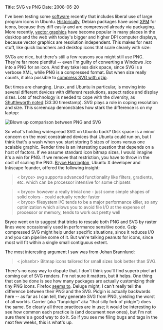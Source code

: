 Title: SVG vs PNG
Date: 2008-06-20

I've been testing some [software][1] recently that includes liberal use of
large program icons in Ubuntu. [Historically][2], Debian packages have used
[XPM][3] for icons, because they diff easily and are compressed already via
packaging. More recently, [vector graphics][4] have become popular in many
places in the desktop and the web with today's bigger and higher DPI computer
displays, because vector graphics are resolution independent. This makes for
neat stuff, like quick launchers and desktop icons that scale cleanly with
size:

SVGs are nice, but there's still a few reasons you might still use PNG.
They're far more plentiful -- even I'm guilty of converting a Windows .ico
into a PNG for an icon. And they take less disk space, since SVG is a verbose
XML, while PNG is a compressed format. But when size really counts, it also
possible to [compress SVG with gzip][5].

But times are changing. Linux, and Ubuntu in particular, is moving into
several different devices with different resolutions, aspect ratios and
display sizes. Lots of technology is needed to cope with the diversity, as
[Shuttleworth noted][6] (33:30 timestamp). SVG plays a role in coping
resolution and size. This screencap demonstrates how stark the difference is
on my laptop:

![Blown up comparison between PNG and SVG][7]

So what's holding widespread SVG on Ubuntu back? Disk space is a minor concern
on the most constrained devices that Ubuntu could run on, but I think that's a
wash when you start storing 5 sizes of icons versus one scalable graphic.
Render time is an interesting question that depends on a host of factors. If
we assume standard icon bitmap sizes, I would imagine it's a win for PNG. If
we remove that restriction, you have to throw in the cost of scaling the PNG.
[Bryce Harrington,][8] Ubuntu X developer and Inkscape founder, offered the
following insight:

> < bryce> svg supports advanced functionality like filters, gradients, etc.
which can be processor intensive for some chipsets

> < bryce> however a really trivial one - just some simple shapes of
solid colors - could actually render faster <br> < bryce> filesystem I/O tends
to be a major performance killer, so any optimization which allows you to
avoid file I/O at the expense of processor or memory, tends to work out pretty
well

Bryce went on to suggest that tricks to rescale both PNG and SVG by raster
lines were occasionally used in performance sensitive code. Gzip compressed
SVG might help under specific situations, since it reduces I/O and you can
pipeline some of it. But we're talking peanuts for icons, since most will fit
within a single small contiguous extent.

The most interesting argument I saw was from Johan Brannlund:

> < johanbr> Bitmap icons tailored for small sizes look better than SVG.

There's no easy way to dispute that. I don't think you'll find superb pixel
art coming out of SVG renders. I'm not sure it matters, but it helps. One
thing that can be done is see how many packages are actually customizing their
tiny PNG icons. Firefox [seems to][9]. Deluge might, I can't really tell the
difference between their PNG and the SVG. Pidgin is actually backwards here --
as far as I can tell, they generate SVG from PNG, yielding the worst of all
worlds. Carrier (aka "funpidgin" aka "that silly fork of pidgin") does the
same. So clearly all three practices are in use; it would be interesting to
see how common each practice is (and document new ones), but I'm not sure
there's a good way to do it. So if you see me filing bugs and tags in the next
few weeks, this is what's up.

   [1]: https://www.launchpad.net/netbook-remix-launcher (Netbook Remix Launcher)

   [2]: http://alioth.debian.org/docman/view.php/30046/2/menu-one-file.html#s3.7 (Debian Menu icon policy)

   [3]: http://en.wikipedia.org/wiki/X_PixMap (Wikipedia: XPM)

   [4]: http://en.wikipedia.org/wiki/Vector_graphics (Wikipedia: Vector Graphics)

   [5]: http://www.adobe.com/svg/illustrator/compressedsvg.html (Compressed SVG files are typically 50 to 80 percent smaller...)

   [6]: http://podcast.ubuntu-uk.org/2008/05/27/s01e06-flaming-star/ (I would like to see it work really well on a small screen)

   [7]: http://farm4.static.flickr.com/3154/2591515491_afe99f8277.jpg?v=0

   [8]: http://www.bryceharrington.org/drupal/blog/1 (Bryce's blog)

   [9]: iconpacks.mozdev.org (Firefox Icon packs)

